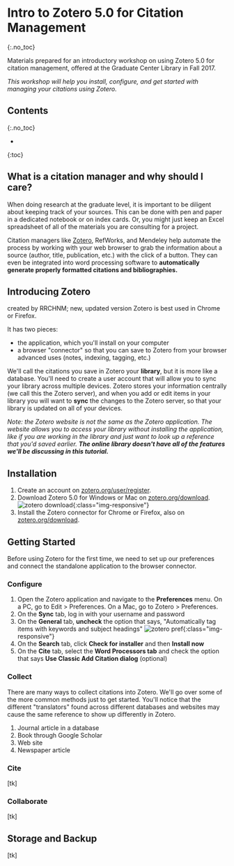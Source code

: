 # Intro to Zotero 5.0 for Citation Management
{:.no_toc}

Materials prepared for an introductory workshop on using Zotero 5.0 for citation management, offered at the Graduate Center Library in Fall 2017.

*This workshop will help you install, configure, and get started with managing your citations using Zotero.*

## Contents
{:.no_toc}

* 
{:toc}

## What is a citation manager and why should I care?

When doing research at the graduate level, it is important to be diligent about keeping track of your sources. This can be done with pen and paper in a dedicated notebook or on index cards. Or, you might just keep an Excel spreadsheet of all of the materials you are consulting for a project. 

Citation managers like [Zotero](https://www.zotero.org), RefWorks, and Mendeley help automate the process by working with your web browser to grab the information about a source (author, title, publication, etc.) with the click of a button. They can even be integrated into word processing software to **automatically generate properly formatted citations and bibliographies.**

## Introducing Zotero

created by RRCHNM; 
new, updated version
Zotero is best used in Chrome or Firefox. 

It has two pieces:

- the application, which you'll install on your computer
- a browser "connector" so that you can save to Zotero from your browser
  advanced uses (notes, indexing, tagging, etc.)

We'll call the citations you save in Zotero your **library**, but it is more like a database. You'll need to create a user account that will allow you to sync your library across multiple devices. Zotero stores your information centrally (we call this the Zotero server), and when you add or edit items in your library you will want to **sync** the changes to the Zotero server, so that your library is updated on all of your devices. 

*Note: the Zotero website is not the same as the Zotero application. The website allows you to access your library without installing the application, like if you are working in the library and just want to look up a reference that you'd saved earlier. **The online library doesn't have all of the features we'll be discussing in this tutorial.*** 

## Installation

1. Create an account on [zotero.org/user/register](https://www.zotero.org/user/register).
2. Download Zotero 5.0 for Windows or Mac on [zotero.org/download](https://www.zotero.org/download).
   ![zotero download](/using-zotero/images/zotero-downloads.png){:class="img-responsive"}
3. Install the Zotero connector for Chrome or Firefox, also on [zotero.org/download](https://www.zotero.org/download). 

## Getting Started

Before using Zotero for the first time, we need to set up our preferences and connect the standalone application to the browser connector.

### Configure

1. Open the Zotero application and navigate to the **Preferences** menu. On a PC, go to Edit > Preferences. On a Mac, go to Zotero > Preferences.
2. On the **Sync** tab, log in with your username and password
3. On the **General** tab, **uncheck** the option that says, "Automatically tag items with keywords and subject headings"
![zotero pref](/using-zotero/images/zotero-pref.png){:class="img-responsive"}
4. On the **Search** tab, click **Check for installer** and then **Install now**
5. On the **Cite** tab, select the **Word Processors tab** and check the option that says **Use Classic Add Citation dialog** (optional)

### Collect

There are many ways to collect citations into Zotero. We'll go over some of the more common methods just to get started. You'll notice that the different "translators" found across different databases and websites may cause the same reference to show up differently in Zotero.

1. Journal article in a database
2. Book through Google Scholar
3. Web site
4. Newspaper article

### Cite

[tk]

### Collaborate

[tk]

## Storage and Backup

[tk]
